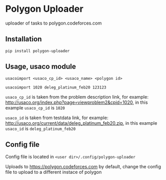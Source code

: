 # Polygon Uploader
uploader of tasks to polygon.codeforces.com

## Installation

`pip install polygon-uploader`

## Usage, usaco module

`usacoimport <usaco_cp_id> <usaco_name> <polygon id>`

`usacoimport 1020 deleg_platinum_feb20 123123`

`usaco_cp_id` is taken from the problem description link, for example: http://usaco.org/index.php?page=viewproblem2&cpid=1020, in this example `usaco_cp_id` is `1020`

`usaco_id` is taken from testdata link, for example: http://usaco.org/current/data/deleg_platinum_feb20.zip, in this example `usaco_id` is `deleg_platinum_feb20`

## Config file

Config file is located in `<user dir>/.config/polygon-uploader`

Uploads to https://polygon.codeforces.com by default, change the config file to upload to a different instace of polygon
